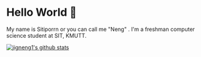 # Hello World 🙌
My name is Sitiporrn or you can call me "Neng" . I'm a freshman computer science student at SIT, KMUTT.


[![jigneng1's github stats](https://github-readme-stats.vercel.app/api?username=jigneng1&show_icons=true&theme=dracula)](https://github.com/jigneng1/)
